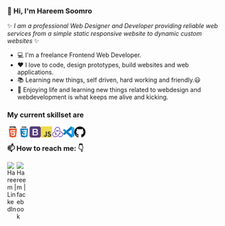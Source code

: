 ### 🙋 Hi, I'm Hareem Soomro
✨ _I am a professional Web Designer and Developer providing reliable web services from a simple static responsive website to dynamic custom websites_ ✨

- 💻 I'm a freelance Frontend Web Developer.
- ❤️ I love to code, design prototypes, build websites and web applications.
- 📚 Learning new things, self driven, hard working and friendly.😃
- 🌷 Enjoying life and learning new things related to webdesign and webdevelopment is what keeps me alive and kicking.

### My current skillset are


<img align="left" alt="HTML5" width="26px" src="https://raw.githubusercontent.com/github/explore/80688e429a7d4ef2fca1e82350fe8e3517d3494d/topics/html/html.png" />
<img align="left" alt="CSS3" width="26px" src="https://raw.githubusercontent.com/github/explore/80688e429a7d4ef2fca1e82350fe8e3517d3494d/topics/css/css.png" /> 
<img align="left" alt="Bootstrap" width="26px" src="https://raw.githubusercontent.com/github/explore/80688e429a7d4ef2fca1e82350fe8e3517d3494d/topics/bootstrap/bootstrap.png" />
<img align="left" alt="JavaScript" width="26px" src="https://raw.githubusercontent.com/github/explore/80688e429a7d4ef2fca1e82350fe8e3517d3494d/topics/javascript/javascript.png" />
<img align="left" alt="React" width="26px" src="https://raw.githubusercontent.com/github/explore/80688e429a7d4ef2fca1e82350fe8e3517d3494d/topics/redux/redux.png" />
<img align="left" alt="Visual Studio Code" width="26px" src="https://raw.githubusercontent.com/github/explore/80688e429a7d4ef2fca1e82350fe8e3517d3494d/topics/visual-studio-code/visual-studio-code.png" />
<img align="left" alt="GitHub" width="26px" src="https://raw.githubusercontent.com/github/explore/78df643247d429f6cc873026c0622819ad797942/topics/github/github.png" />

<br />


### 📫 How to reach me:  :point_down:
[<img align="left" alt="Hareem | LinkedIn" width="22px" src="https://cdn.jsdelivr.net/npm/simple-icons@v3/icons/linkedin.svg" />][linkedin]
[<img align="left" alt="Hareem | facebook" width="22px" src="https://cdn.jsdelivr.net/npm/simple-icons@v3/icons/facebook.svg" />][facebook]


[linkedin]: https://www.linkedin.com/in/hareem-soomro-478794200/
[facebook]: https://www.facebook.com/hareem.soomro.7/
